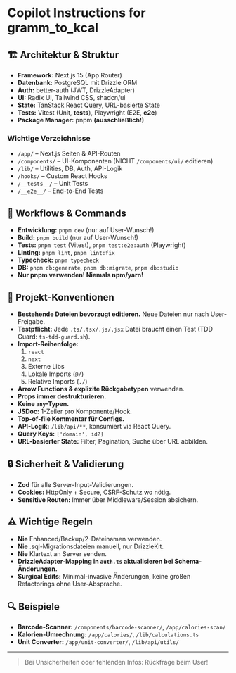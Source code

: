 # Copilot Instructions for gramm_to_kcal

## 🏗️ Architektur & Struktur
- **Framework:** Next.js 15 (App Router)
- **Datenbank:** PostgreSQL mit Drizzle ORM
- **Auth:** better-auth (JWT, DrizzleAdapter)
- **UI:** Radix UI, Tailwind CSS, shadcn/ui
- **State:** TanStack React Query, URL-basierte State
- **Tests:** Vitest (Unit, __tests__), Playwright (E2E, __e2e__)
- **Package Manager:** pnpm **(ausschließlich!)**

### Wichtige Verzeichnisse
- `/app/` – Next.js Seiten & API-Routen
- `/components/` – UI-Komponenten (NICHT `/components/ui/` editieren)
- `/lib/` – Utilities, DB, Auth, API-Logik
- `/hooks/` – Custom React Hooks
- `/__tests__/` – Unit Tests
- `/__e2e__/` – End-to-End Tests

## 🚦 Workflows & Commands
- **Entwicklung:** `pnpm dev` (nur auf User-Wunsch!)
- **Build:** `pnpm build` (nur auf User-Wunsch!)
- **Tests:** `pnpm test` (Vitest), `pnpm test:e2e:auth` (Playwright)
- **Linting:** `pnpm lint`, `pnpm lint:fix`
- **Typecheck:** `pnpm typecheck`
- **DB:** `pnpm db:generate`, `pnpm db:migrate`, `pnpm db:studio`
- **Nur pnpm verwenden! Niemals npm/yarn!**

## 🧩 Projekt-Konventionen
- **Bestehende Dateien bevorzugt editieren.** Neue Dateien nur nach User-Freigabe.
- **Testpflicht:** Jede `.ts/.tsx/.js/.jsx` Datei braucht einen Test (TDD Guard: `ts-tdd-guard.sh`).
- **Import-Reihenfolge:**
  1. `react`
  2. `next`
  3. Externe Libs
  4. Lokale Imports (`@/`)
  5. Relative Imports (`./`)
- **Arrow Functions & explizite Rückgabetypen** verwenden.
- **Props immer destrukturieren.**
- **Keine `any`-Typen.**
- **JSDoc:** 1-Zeiler pro Komponente/Hook.
- **Top-of-file Kommentar für Configs.**
- **API-Logik:** `/lib/api/**`, konsumiert via React Query.
- **Query Keys:** `['domain', id?]`
- **URL-basierter State:** Filter, Pagination, Suche über URL abbilden.

## 🔒 Sicherheit & Validierung
- **Zod** für alle Server-Input-Validierungen.
- **Cookies:** HttpOnly + Secure, CSRF-Schutz wo nötig.
- **Sensitive Routen:** Immer über Middleware/Session absichern.

## ⚠️ Wichtige Regeln
- **Nie** Enhanced/Backup/2-Dateinamen verwenden.
- **Nie** .sql-Migrationsdateien manuell, nur DrizzleKit.
- **Nie** Klartext an Server senden.
- **DrizzleAdapter-Mapping in `auth.ts` aktualisieren bei Schema-Änderungen.**
- **Surgical Edits:** Minimal-invasive Änderungen, keine großen Refactorings ohne User-Absprache.

## 🔍 Beispiele
- **Barcode-Scanner:** `/components/barcode-scanner/`, `/app/calories-scan/`
- **Kalorien-Umrechnung:** `/app/calories/`, `/lib/calculations.ts`
- **Unit Converter:** `/app/unit-converter/`, `/lib/api/utils/`

---

> Bei Unsicherheiten oder fehlenden Infos: Rückfrage beim User!
